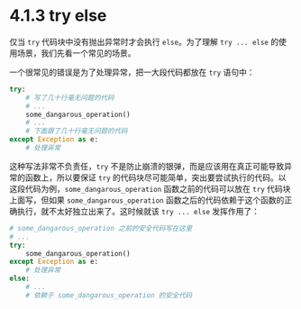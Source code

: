 # 4.1.3 try else

仅当 `try` 代码块中没有抛出异常时才会执行 `else`。为了理解 `try ... else` 的使用场景，我们先看一个常见的场景。

一个很常见的错误是为了处理异常，把一大段代码都放在 `try` 语句中：

```python
try:
	# 写了几十行毫无问题的代码
	# ...
	some_dangarous_operation()
	# ...
	# 下面跟了几十行毫无问题的代码
except Exception as e:
	# 处理异常
```

这种写法非常不负责任，`try` 不是防止崩溃的银弹，而是应该用在真正可能导致异常的函数上，所以要保证 `try` 的代码块尽可能简单，突出要尝试执行的代码。以这段代码为例，`some_dangarous_operation` 函数之前的代码可以放在 `try` 代码块上面写，但如果 `some_dangarous_operation` 函数之后的代码依赖于这个函数的正确执行，就不太好独立出来了。这时候就该 `try ... else` 发挥作用了：

```python
# some_dangarous_operation 之前的安全代码写在这里
# ...
try:
	some_dangarous_operation()
except Exception as e:
	# 处理异常
else:
	# ...
	# 依赖于 some_dangarous_operation 的安全代码
```
